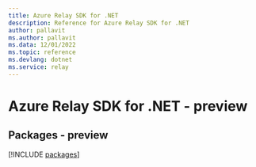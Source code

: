 ```yaml
---
title: Azure Relay SDK for .NET
description: Reference for Azure Relay SDK for .NET
author: pallavit
ms.author: pallavit
ms.data: 12/01/2022
ms.topic: reference
ms.devlang: dotnet
ms.service: relay
---
```

# Azure Relay SDK for .NET - preview
## Packages - preview
[!INCLUDE [packages](relay-index.md)]